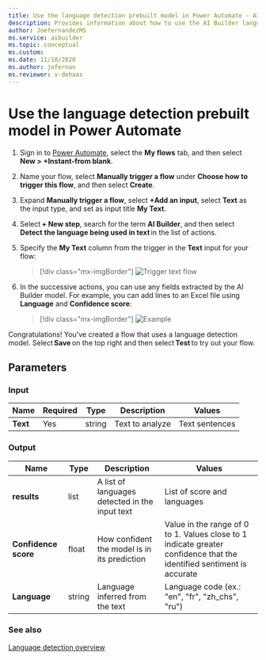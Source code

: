 ```yaml
---
title: Use the language detection prebuilt model in Power Automate - AI Builder | Microsoft Docs
description: Provides information about how to use the AI Builder language detection prebuilt model in your flows
author: JoefernandezMS
ms.service: aibuilder
ms.topic: conceptual
ms.custom: 
ms.date: 11/10/2020
ms.author: jofernan
ms.reviewer: v-dehaas
---
```


# Use the language detection prebuilt model in Power Automate

1. Sign in to [Power Automate](https://flow.microsoft.com/), select the **My flows** tab, and then select **New > +Instant-from blank**.
1. Name your flow, select **Manually trigger a flow** under **Choose how to trigger this flow**, and then select **Create**.
1. Expand **Manually trigger a flow**, select **+Add an input**, select **Text** as the input type, and set as input title **My Text**.
1. Select **+ New step**, search for the term **AI Builder**, and then select **Detect the language being used in text** in the list of actions.
1. Specify the **My Text** column from the trigger in the **Text** input for your flow:

    > [!div class="mx-imgBorder"]
    > ![Trigger text flow](media/trigger-text-flow-2.png "Manually trigger a flow screens")

1. In the successive actions, you can use any fields extracted by the AI Builder model. For example, you can add lines to an Excel file using **Language** and **Confidence score**:

    > [!div class="mx-imgBorder"]
    > ![Example](media/text-flow-example-2.png "Example")

Congratulations! You've created a flow that uses a language detection model. Select **Save** on the top right and then select **Test** to try out your flow.


## Parameters
### Input
|Name |Required |Type |Description |Values |
|---------|---------|---------|---------|---------|
|**Text** |Yes |string |Text to analyze|Text sentences |


### Output
|Name |Type |Description |Values |
|---------|---------|---------|---------|
|**results** |list |A list of languages detected in the input text |List of score and languages |
|**Confidence score** |float |How confident the model is in its prediction|Value in the range of 0 to 1. Values close to 1 indicate greater confidence that the identified sentiment is accurate |
|**Language** |string |Language inferred from the text| Language code (ex.: "en", "fr", "zh_chs", "ru") |

### See also

[Language detection overview](prebuilt-language-detection.md)

